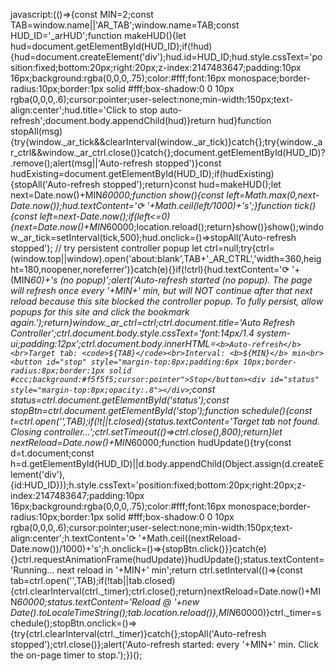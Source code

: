 javascript:(()=>{const MIN=2;const TAB=window.name||'AR_TAB';window.name=TAB;const HUD_ID='_arHUD';function makeHUD(){let hud=document.getElementById(HUD_ID);if(!hud){hud=document.createElement('div');hud.id=HUD_ID;hud.style.cssText='position:fixed;bottom:20px;right:20px;z-index:2147483647;padding:10px 16px;background:rgba(0,0,0,.75);color:#fff;font:16px monospace;border-radius:10px;border:1px solid #fff;box-shadow:0 0 10px rgba(0,0,0,.6);cursor:pointer;user-select:none;min-width:150px;text-align:center';hud.title='Click to stop auto-refresh';document.body.appendChild(hud)}return hud}function stopAll(msg){try{window._ar_tick&&clearInterval(window._ar_tick)}catch{};try{window._ar_ctrl&&window._ar_ctrl.close()}catch{};document.getElementById(HUD_ID)?.remove();alert(msg||'Auto-refresh stopped')}const hudExisting=document.getElementById(HUD_ID);if(hudExisting){stopAll('Auto-refresh stopped');return}const hud=makeHUD();let next=Date.now()+MIN*60000;function show(){const left=Math.max(0,next-Date.now());hud.textContent='⟳ '+Math.ceil(left/1000)+'s';}function tick(){const left=next-Date.now();if(left<=0){next=Date.now()+MIN*60000;location.reload();return}show()}show();window._ar_tick=setInterval(tick,500);hud.onclick=()=>stopAll('Auto-refresh stopped'); // try persistent controller popup
let ctrl=null;try{ctrl=(window.top||window).open('about:blank',TAB+'_AR_CTRL','width=360,height=180,noopener,noreferrer')}catch(e){}if(!ctrl){hud.textContent='⟳ '+(MIN*60)+'s (no popup)';alert('Auto-refresh started (no popup). The page will refresh once every '+MIN+' min, but will NOT continue after that next reload because this site blocked the controller popup. To fully persist, allow popups for this site and click the bookmark again.');return}window._ar_ctrl=ctrl;ctrl.document.title='Auto Refresh Controller';ctrl.document.body.style.cssText='font:14px/1.4 system-ui;padding:12px';ctrl.document.body.innerHTML=`<b>Auto-refresh</b><br>Target tab: <code>${TAB}</code><br>Interval: <b>${MIN}</b> min<br><button id="stop" style="margin-top:8px;padding:6px 10px;border-radius:8px;border:1px solid #ccc;background:#f5f5f5;cursor:pointer">Stop</button><div id="status" style="margin-top:8px;opacity:.8"></div>`;const status=ctrl.document.getElementById('status');const stopBtn=ctrl.document.getElementById('stop');function schedule(){const t=ctrl.open('',TAB);if(!t||t.closed){status.textContent='Target tab not found. Closing controller…';ctrl.setTimeout(()=>ctrl.close(),800);return}let nextReload=Date.now()+MIN*60000;function hudUpdate(){try{const d=t.document;const h=d.getElementById(HUD_ID)||d.body.appendChild(Object.assign(d.createElement('div'),{id:HUD_ID}));h.style.cssText='position:fixed;bottom:20px;right:20px;z-index:2147483647;padding:10px 16px;background:rgba(0,0,0,.75);color:#fff;font:16px monospace;border-radius:10px;border:1px solid #fff;box-shadow:0 0 10px rgba(0,0,0,.6);cursor:pointer;user-select:none;min-width:150px;text-align:center';h.textContent='⟳ '+Math.ceil((nextReload-Date.now())/1000)+'s';h.onclick=()=>{stopBtn.click()}}catch(e){}ctrl.requestAnimationFrame(hudUpdate)}hudUpdate();status.textContent='Running… next reload in '+MIN+' min';return ctrl.setInterval(()=>{const tab=ctrl.open('',TAB);if(!tab||tab.closed){ctrl.clearInterval(ctrl._timer);ctrl.close();return}nextReload=Date.now()+MIN*60000;status.textContent='Reload @ '+new Date().toLocaleTimeString();tab.location.reload()},MIN*60000)}ctrl._timer=schedule();stopBtn.onclick=()=>{try{ctrl.clearInterval(ctrl._timer)}catch{};stopAll('Auto-refresh stopped');ctrl.close()};alert('Auto-refresh started: every '+MIN+' min. Click the on-page timer to stop.');})();
